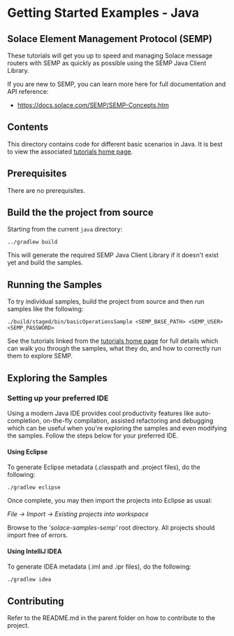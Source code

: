 # Getting Started Examples - Java

## Solace Element Management Protocol (SEMP)

These tutorials will get you up to speed and managing Solace message routers with SEMP as quickly as possible using the SEMP Java Client Library. 

If you are new to SEMP, you can learn more here for full documentation and API reference:

* https://docs.solace.com/SEMP/SEMP-Concepts.htm

## Contents

This directory contains code for different basic scenarios in Java. It is best to view the associated [tutorials home page](http://dev.solace.com/get-started/semp-tutorials/).

## Prerequisites

There are no prerequisites. 

## Build the the project from source

Starting from the current `java` directory:    

```
../gradlew build
```

This will generate the required SEMP Java Client Library if it doesn't exist yet and build the samples.

## Running the Samples

To try individual samples, build the project from source and then run samples like the following:

```
./build/staged/bin/basicOperationsSample <SEMP_BASE_PATH> <SEMP_USER> <SEMP_PASSWORD>
```

See the tutorials linked from the [tutorials home page](http://dev.solace.com/get-started/semp-tutorials/) for full details which can walk you through the samples, what they do, and how to correctly run them to explore SEMP.

## Exploring the Samples

### Setting up your preferred IDE

Using a modern Java IDE provides cool productivity features like auto-completion, on-the-fly compilation, assisted refactoring and debugging which can be useful when you're exploring the samples and even modifying the samples. Follow the steps below for your preferred IDE.

#### Using Eclipse

To generate Eclipse metadata (.classpath and .project files), do the following:

```
./gradlew eclipse
```

Once complete, you may then import the projects into Eclipse as usual:

 *File -> Import -> Existing projects into workspace*

Browse to the *'solace-samples-semp'* root directory. All projects should import
free of errors.

#### Using IntelliJ IDEA

To generate IDEA metadata (.iml and .ipr files), do the following:

```
./gradlew idea
```

## Contributing

Refer to the README.md in the parent folder on how to contribute to the project.